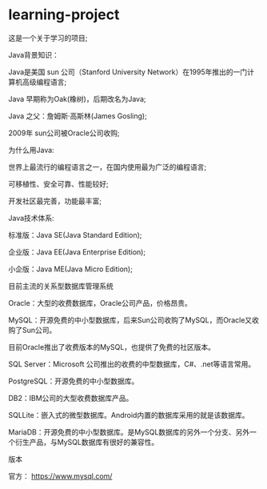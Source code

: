 # learning-project
这是一个关于学习的项目;





Java背景知识：

Java是美国 sun 公司（Stanford University Network）在1995年推出的一门计算机高级编程语言;

Java 早期称为Oak(橡树)，后期改名为Java;

Java 之父：詹姆斯·高斯林(James Gosling);

2009年 sun公司被Oracle公司收购;


为什么用Java:

世界上最流行的编程语言之一，在国内使用最为广泛的编程语言;

可移植性、安全可靠、性能较好;

开发社区最完善，功能最丰富;


Java技术体系:

标准版：Java SE(Java Standard Edition);

企业版：Java EE(Java Enterprise Edition);

小企版：Java ME(Java Micro Edition);





目前主流的关系型数据库管理系统

Oracle：大型的收费数据库，Oracle公司产品，价格昂贵。

MySQL：开源免费的中小型数据库，后来Sun公司收购了MySQL，而Oracle又收购了Sun公司。

目前Oracle推出了收费版本的MySQL，也提供了免费的社区版本。

SQL Server：Microsoft 公司推出的收费的中型数据库，C#、.net等语言常用。

PostgreSQL：开源免费的中小型数据库。

DB2：IBM公司的大型收费数据库产品。

SQLLite：嵌入式的微型数据库。Android内置的数据库采用的就是该数据库。

MariaDB：开源免费的中小型数据库。是MySQL数据库的另外一个分支、另外一个衍生产品，与MySQL数据库有很好的兼容性。

版本

官方： https://www.mysql.com/
